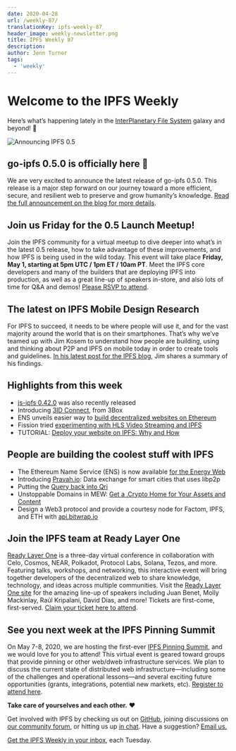 ```yaml
---
date: 2020-04-28
url: /weekly-87/
translationKey: ipfs-weekly-87
header_image: weekly-newsletter.png
title: IPFS Weekly 87
description:
author: Jenn Turner
tags:
  - 'weekly'
---
```


# Welcome to the IPFS Weekly

Here’s what’s happening lately in the [InterPlanetary File System](https://ipfs.io/) galaxy and beyond! 🚀

![Announcing IPFS 0.5](/header_images/090-go-ipfs-0-5-0.png)

## go-ipfs 0.5.0 is officially here 🚀

We are very excited to announce the latest release of go-ipfs 0.5.0. This release is a major step forward on our journey toward a more efficient, secure, and resilient web to preserve and grow humanity’s knowledge. [Read the full announcement on the blog for more details](https://blog.ipfs.io/2020-04-28-go-ipfs-0-5-0/).

## Join us Friday for the 0.5 Launch Meetup!

Join the IPFS community for a virtual meetup to dive deeper into what’s in the latest 0.5 release, how to take advantage of these improvements, and how IPFS is being used in the wild today. This event will take place **Friday, May 1, starting at 5pm UTC / 1pm ET / 10am PT**. Meet the IPFS core developers and many of the builders that are deploying IPFS into production, as well as a great line-up of speakers in-store, and also lots of time for Q&A and demos! [Please RSVP to attend](https://www.meetup.com/San-Francisco-IPFS/events/270212268/).

## The latest on IPFS Mobile Design Research

For IPFS to succeed, it needs to be where people will use it, and for the vast majority around the world that is on their smartphones. That’s why we’ve teamed up with Jim Kosem to understand how people are building, using and thinking about P2P and IPFS on mobile today in order to create tools and guidelines. [In his latest post for the IPFS blog](https://blog.ipfs.io/2020-04-24-ipfs-mobile-design-research-findings/), Jim shares a summary of his findings.

## Highlights from this week

- [js-ipfs 0.42.0](https://blog.ipfs.io/2020-04-14-js-ipfs-0-42/) was also recently released
- Introducing [3ID Connect](https://medium.com/3box/introducing-3id-connect-531af4f84d3f), from 3Box
- ENS unveils easier way to [build decentralized websites on Ethereum](https://decrypt.co/26246/ens-unveils-easier-way-to-build-decentralized-websites-on-ethereum)
- Fission tried [experimenting with HLS Video Streaming and IPFS](https://blog.fission.codes/experimenting-with-hls-video-streaming-and-ipfs/)
- TUTORIAL: [Deploy your website on IPFS: Why and How](https://ipfs.tarunbatra.com/blog/decentralization/Deploy-your-website-on-IPFS-Why-and-How/)

## People are building the coolest stuff with IPFS

- The Ethereum Name Service (ENS) is now available [for the Energy Web](https://medium.com/energy-web-insights/ethereum-name-service-ens-is-now-available-for-the-energy-web-a8d884138790)
- Introducing [Pravah.io](https://pravah.io/): Data exchange for smart cities that uses libp2p
- Putting the [Query back into Qri](https://medium.com/qri-io/putting-the-query-back-into-qri-24aa46bf3cbe)
- Unstoppable Domains in MEW: [Get a .Crypto Home for Your Assets and Content](https://medium.com/@myetherwallet/unstoppable-domains-in-mew-get-a-crypto-home-for-your-assets-and-content-5d4847b39f04)
- Design a Web3 protocol and provide a courtesy node for Factom, IPFS, and ETH with [api.bitwrap.io](https://api.bitwrap.io/ipfs/QmUraA27jv1KVWJEPHo8iJj1cd2744M3WBAyWTeNXJPj1d)

## Join the IPFS team at Ready Layer One

[Ready Layer One](https://readylayer.one/) is a three-day virtual conference in collaboration with Celo, Cosmos, NEAR, Polkadot, Protocol Labs, Solana, Tezos, and more. Featuring talks, workshops, and networking, this interactive event will bring together developers of the decentralized web to share knowledge, technology, and ideas across multiple communities. Visit the [Ready Layer One site](https://readylayer.one/) for the amazing line-up of speakers including Juan Benet, Molly Mackinlay, Raúl Kripalani, David Dias, and more! Tickets are first-come, first-served. [Claim your ticket here to attend](https://hopin.to/events/readylayerone?specinf=11809).

## See you next week at the IPFS Pinning Summit

On May 7-8, 2020, we are hosting the first-ever [IPFS Pinning Summit](https://ipfspinningsummit.com/), and we would love for you to attend! This virtual event is geared toward groups that provide pinning or other web/dweb infrastructure services. We plan to discuss the current state of distributed web infrastructure—including some of the challenges and operational lessons—and several exciting future opportunities (grants, integrations, potential new markets, etc). [Register to attend here](https://www.eventbrite.com/e/ipfs-pinning-summit-registration-102720606098).

**Take care of yourselves and each other.** ❤️

Get involved with IPFS by checking us out on [GitHub](https://github.com/ipfs), joining discussions on [our community forum](https://discuss.ipfs.io/), or hitting us up [in chat](https://riot.im/app/#/room/#ipfs:matrix.org). Have a suggestion? [Email us.](mailto:newsletter@ipfs.io)

[Get the IPFS Weekly in your inbox](https://ipfs.us4.list-manage.com/subscribe?u=25473244c7d18b897f5a1ff6b&id=cad54b2230), each Tuesday.
